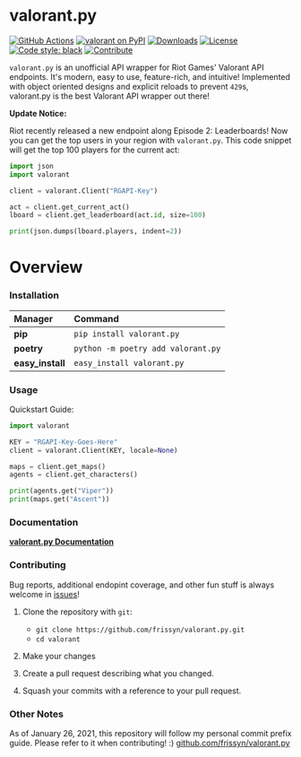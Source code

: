 # valorant.py

[![GitHub Actions](https://camo.githubusercontent.com/0fc9226929794d4d4dfb9ac05a1786942f8e4b4300207224277ac49e22e9fdb6/68747470733a2f2f7472617669732d63692e636f6d2f7073662f626c61636b2e7376673f6272616e63683d6d6173746572)](https://github.com/frissyn/valorant.py/actions)
[![valorant on PyPI](https://img.shields.io/pypi/v/valorant.svg)](https://pypi.python.org/pypi/valorant)
[![Downloads](https://pepy.tech/badge/valorant/month)](https://pepy.tech/project/valorant)
[![License](https://img.shields.io/pypi/l/valorant.svg)](https://pypi.python.org/pypi/valorant)
[![Code style: black](https://img.shields.io/badge/code%20style-black-000000.svg)](https://github.com/psf/black)
[![Contribute](https://img.shields.io/badge/contributions-welcome-brightgreen.svg?style=flat)](https://github.com/frissyn/valorant.py/issues)

`valorant.py` is an unofficial API wrapper for Riot Games' Valorant API endpoints. It's modern, easy to use, feature-rich, and intuitive! Implemented with object oriented designs and explicit reloads to prevent `429`s, valorant.py is the best Valorant API wrapper out there!

**Update Notice:**

Riot recently released a new endpoint along Episode 2: Leaderboards! Now you can get the top users in your region with `valorant.py`. This code snippet will get the top 100 players for the current act:

```python
import json
import valorant

client = valorant.Client("RGAPI-Key")

act = client.get_current_act()
lboard = client.get_leaderboard(act.id, size=100)

print(json.dumps(lboard.players, indent=2))
```

# Overview

### Installation

|Manager          |Command                           |
|:----------------|:---------------------------------|
|**pip**          |`pip install valorant.py`          |
|**poetry**       |`python -m poetry add valorant.py` |
|**easy_install** |`easy_install valorant.py`         |


### Usage

Quickstart Guide:
```python
import valorant

KEY = "RGAPI-Key-Goes-Here"
client = valorant.Client(KEY, locale=None)

maps = client.get_maps()
agents = client.get_characters()

print(agents.get("Viper"))
print(maps.get("Ascent"))
```

### Documentation

[**valorant.py Documentation**](https://github.com/frissyn/valorant.py/tree/master/docs)

### Contributing

Bug reports, additional endopint coverage, and other fun stuff is always welcome in [issues](https://github.com/frissyn/valorant.py/issues)!

1. Clone the repository with `git`:

   - `git clone https://github.com/frissyn/valorant.py.git`
   - `cd valorant`

2. Make your changes
3. Create a pull request describing what you changed.
4. Squash your commits with a reference to your pull request.

### Other Notes

As of January 26, 2021, this repository will follow my personal commit prefix guide. Please refer to it when contributing! :) [github.com/frissyn/valorant.py](https://github.com/frissyn/valorant.py)
